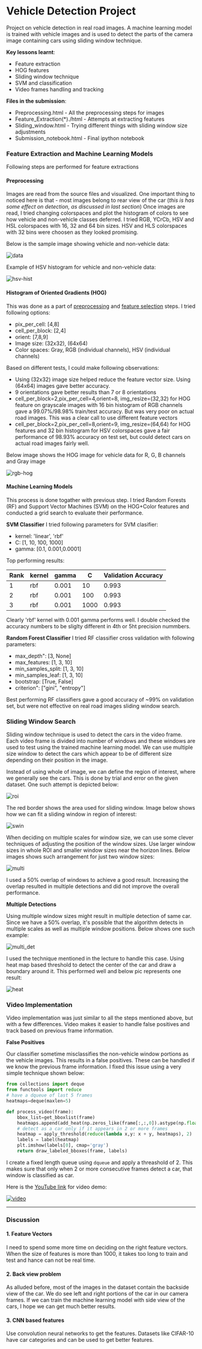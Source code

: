 # Vehicle Detection Project
Project on vehicle detection in real road images. A machine learning model is trained with vehicle images and is used to detect the parts of the camera image containing cars using sliding window technique. 

__Key lessons learnt__:
- Feature extraction
- HOG features
- Sliding window technique
- SVM and classification
- Video frames handling and tracking


__Files in the submission__:
- Preprocessing.html - All the preprocessing steps for images
- Feature_Extraction(*)./html - Attempts at extracting features 
- Sliding_window.html - Trying different things with sliding window size adjustments
- Submission_notebook.html - Final ipython notebook


### Feature Extraction and Machine Learning Models
Following steps are performed for feature extractions
#### Preprocessing
Images are read from the source files and visualized. One important thing to noticed here is that - most images belong to rear view of the car (_this is has some effect on detection, as discussed in last section_) Once images are read, I tried changing colorspaces and plot the histogram of colors to see how vehicle and non-vehicle classes deferred. I tried RGB, YCrCb, HSV and HSL colorspaces with 16, 32 and 64 bin sizes. HSV and HLS colorspaces with 32 bins were choosen as they looked promising.

Below is the sample image showing vehicle and non-vehicle data:

![data](../output_images/data_display.png)

Example of HSV histogram for vehicle and non-vehicle data:

![hsv-hist](../output_images/hsv_histogram.png)

#### Histogram of Oriented Gradients (HOG)
This was done as a part of [preprocessing][ppr] and [feature selection](fsel1) steps. I tried following options:
- pix_per_cell: [4,8]
- cell_per_block: [2,4]
- orient: [7,8,9]
- Image size: (32x32), (64x64)
- Color spaces: Gray, RGB (individual channels), HSV (individual channels)

Based on different tests, I could make following observations:
- Using (32x32) image size helped reduce the feature vector size. Using (64x64) images gave better accuracy.
- 9 orientations gave better results than 7 or 8 orientations
- cell_per_block=2,pix_per_cell=4,orient=8, img_resize=(32,32) for HOG feature on grayscale images with 16 bin histogram of RGB channels gave a 99.07%/98.98% train/test accuracy. But was very poor on actual road images. This was a clear call to use different feature vectors
- cell_per_block=2,pix_per_cell=8,orient=9, img_resize=(64,64) for HOG features and 32 bin histogram for HSV colorspaces gave a fair performance of 98.93% accuracy on test set, but could detect cars on actual road images fairly well.

Below image shows the HOG image for vehicle data for R, G, B channels and Gray image

![rgb-hog](../output_images/HOG_RGB.png)

#### Machine Learning Models
This process is done togather with previous step. I tried Random Forests (RF) and Support Vector Machines (SVM) on the HOG+Color features and conducted a grid search to evaluate their performance.


__SVM Classifier__
I tried following parameters for SVM clasifier:
- kernel: 'linear', 'rbf'
- C: [1, 10, 100, 1000]
- gamma: [0.1, 0.001,0.0001]

Top performing results:

| Rank | kernel | gamma | C | Validation Accuracy | 
| --- | --- | --- | --- | --- |
| 1 | rbf | 0.001 | 10 | 0.993 |
| 2 | rbf | 0.001 | 100 | 0.993 |
| 3 | rbf | 0.001 | 1000 | 0.993 |

Clearly 'rbf' kernel with 0.001 gamma performs well. I double checked the accuracy numbers to be sliglty different in 4th or 5ht precision nummbers. 

__Random Forest Classifier__
I tried RF classifier cross validation with following parameters:
- max_depth": [3, None]
- max_features: [1, 3, 10]
- min_samples_split: [1, 3, 10]
- min_samples_leaf: [1, 3, 10]
- bootstrap: [True, False]
- criterion": ["gini", "entropy"]

Best performing RF classifiers gave a good accuracy of ~99% on validation set, but were not effective on real road images sliding window search. 


### Sliding Window Search

Sliding window technique is used to detect the cars in the video frame. Each video frame is divided into number of windows and these windows are used to test using the trained machine learning model. We can use multiple size window to detect the cars which appear to be of different size depending on their position in the image.

Instead of using whole of image, we can define the region of interest, where we generally see the cars. This is done by trial and error on the given dataset. One such attempt is depicted below:

![roi](../output_images/roi.png)

The red border shows the area used for sliding window. Image below shows how we can fit a sliding window in region of interest:

![swin](../output_images/swin.png)

When deciding on multiple scales for window size, we can use some clever techniques of adjusting the position of the window sizes. Use larger window sizes in whole ROI and smaller window sizes near the horizon lines. Below images shows such arrangement for just two window sizes:

![multi](../output_images/multi.png)

I used a 50% overlap of windows to achieve a good result. Increasing the overlap resulted in multiple detections and did not improve the overall performance.

__Multiple Detections__

Using multiple window sizes might result in multiple detection of same car. Since we have a 50% overlap, it's possible that the algorithm detects in multiple scales as well as multiple window positions. Below shows one such example:

![multi_det](multi_det.png)

I used the technique mentioned in the lecture to handle this case. Using heat map based threshold to detect the center of the car and draw a boundary around it. This performed well and below pic represents one result:

![heat](heat.png)



### Video Implementation

Video implementation was just similar to all the steps mentioned above, but with a few differences. Video makes it easier to handle false positives and track based on previous frame information.

__False Positives__

Our classifier sometime misclassifies the non-vehicle window portions as the vehicle images. This results in a false positives. These can be handled if we know the previous frame information. I fixed this issue using a very simple technique shown below:

```python
from collections import deque
from functools import reduce
# have a dqueue of last 5 frames
heatmaps=deque(maxlen=5)

def process_video(frame):
    bbox_list=get_bboxlist(frame)
    heatmaps.append(add_heat(np.zeros_like(frame[:,:,0]).astype(np.float),bbox_list))
    # detect as a car only if it appears in 2 or more frames
    heatmap = apply_threshold(reduce(lambda x,y: x + y, heatmaps), 2)
    labels = label(heatmap)
    plt.imshow(labels[0], cmap='gray')
    return draw_labeled_bboxes(frame, labels)
```

I create a fixed length queue using `dqueue` and apply a threashold of 2. This makes sure that only when 2 or more consecutive frames detect a car, that window is classified as car.

Here is the [YouTube link](https://www.youtube.com/watch?v=Z32THrnDAdY) for video demo:

[![video](http://img.youtube.com/vi/Z32THrnDAdY/0.jpg)](https://www.youtube.com/watch?v=Z32THrnDAdY)



---

### Discussion

#### 1. Feature Vectors

I need to spend some more time on deciding on the right feature vectors. When the size of features is more than 1000, it takes too long to train and test and hance can not be real time.

#### <a name="back_view"></a> 2. Back view problem

As alluded before, most of the images in the dataset contain the backside view of the car. We do see left and right portions of the car in our camera frames. If we can train the machine learning model with side view of the cars, I hope we can get much better results.

#### 3. CNN based features

Use convolution neural networks to get the features. Datasets like CIFAR-10 have car categories and can be used to get better features.


[//]: # (References)
[fsel1]: ./Feature_Selection.html
[fsel2]: ./Feature_Selection_trial2.html
[fsel3]: ./Feature_Selection_trial3.html
[ppr]: ./Preproceessing.html
[swin]: ./Sliding_Window.html
[subm]: ./Submission_Notebook.html
